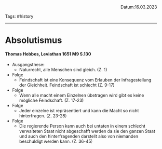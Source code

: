 <p align="right">Datum:16.03.2023</p>

Tags: #history 

---
# Absolutismus
#### Thomas Hobbes, Leviathan 1651 M9 S.130
- Ausgangsthese:
	- Naturrecht, alle Menschen sind gleich. (Z. 1)
- Folge
	- Feindschaft ist eine Konsequenz vom Erlauben der Infragestellung der Gleichheit. Feindschaft ist schlecht (Z. 9-17)
- Folge
	- Wenn alle macht einem Einzelnen übetragen wird gibt es keine mögliche Feindschaft. (Z. 17-23)
- Folge
	- Jeder einzelne ist repräsentiert und kann die Macht so nicht hinterfragen. (Z. 23-28)
- Folge
	- Die regierende Person kann auch bei untaten in einem schlecht verwalteten Staat nicht abgeschafft werden da sie den ganzen Staat und auch den hinterfragenden darstellt also von niemanden beschuldigt werden kann. (Z. 36-45)